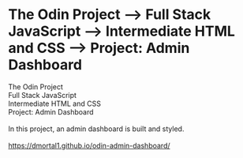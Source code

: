 # The Odin Project ⟶ Full Stack JavaScript ⟶ Intermediate HTML and CSS ⟶ Project: Admin Dashboard
The Odin Project<br>
Full Stack JavaScript<br>
Intermediate HTML and CSS<br>
Project: Admin Dashboard<br>
<br>
In this project, an admin dashboard is built and styled.<br>
<br>
https://dmortal1.github.io/odin-admin-dashboard/